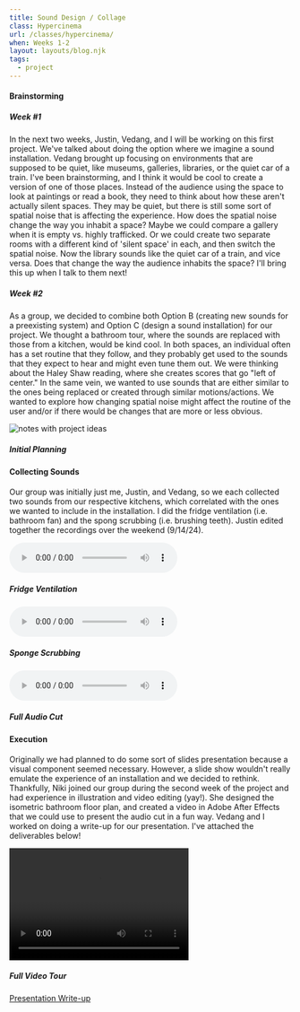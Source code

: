 ```yaml
---
title: Sound Design / Collage
class: Hypercinema
url: /classes/hypercinema/
when: Weeks 1-2
layout: layouts/blog.njk
tags:
  - project
---
```


#### Brainstorming

##### Week #1

In the next two weeks, Justin, Vedang, and I will be working on this first project. We've talked about doing the option where we imagine a sound installation.
Vedang brought up focusing on environments that are supposed to be quiet, like museums, galleries, libraries, or the quiet car of a train. I've been brainstorming, and
I think it would be cool to create a version of one of those places. Instead of the audience using the space to look at paintings or read a book, they need to think about how these
aren't actually silent spaces. They may be quiet, but there is still some sort of spatial noise that is affecting the experience. How does the spatial noise change the way you inhabit a space? Maybe we could compare a gallery
when it is empty vs. highly trafficked. Or we could create two separate rooms with a different kind of 'silent space' in each, and then switch the spatial noise. Now the library sounds like the quiet car of a train, and vice versa.
Does that change the way the audience inhabits the space? I'll bring this up when I talk to them next!

##### Week #2

As a group, we decided to combine both Option B (creating new sounds for a preexisting system) and Option C (design a sound installation) for our project. We thought a bathroom tour, where the sounds are replaced with those from a kitchen, would be kind cool. In both spaces, an individual
often has a set routine that they follow, and they probably get used to the sounds that they expect to hear and might even tune them out. We were thinking about the Haley Shaw reading, where she creates scores that go "left of center." In the same vein, we wanted to use sounds that are either similar to the ones being replaced or created
through similar motions/actions. We wanted to explore how changing spatial noise might affect the routine of the user and/or if there would be changes that are more or less obvious.

<div class="img-div">
<div class="img-cont">
<img class="blog-img" alt="notes with project ideas" src="https://cdn.glitch.global/d7ac8ce9-d6b5-4915-b92c-e6f0bf0d0c29/IMG_3219.jpg?v=1726602718602">
<h5>
    Initial Planning
  </h5>
  </div></div>

#### Collecting Sounds

Our group was initially just me, Justin, and Vedang, so we each collected two sounds from our respective kitchens, which correlated with the ones we wanted to include in the installation. I did the fridge ventilation (i.e. bathroom fan) and the spong scrubbing (i.e. brushing teeth).
Justin edited together the recordings over the weekend (9/14/24).

<div class="img-div"><div class="vid-aud">
  <audio controls src="https://cdn.glitch.global/d7ac8ce9-d6b5-4915-b92c-e6f0bf0d0c29/Fridge%20Recording%20(Hypercinema).m4a?v=1726596943748"></audio>
  <h5>Fridge Ventilation</h5>
</div>
<div class="vid-aud">
  <audio controls src="https://cdn.glitch.global/d7ac8ce9-d6b5-4915-b92c-e6f0bf0d0c29/Sponge%20Scrubbing%20(Hypercinema).m4a?v=1726596948264"></audio>
  <h5>Sponge Scrubbing</h5>
  </div>
<div class="vid-aud">
  <audio controls src="https://cdn.glitch.me/d7ac8ce9-d6b5-4915-b92c-e6f0bf0d0c29/9.12-full-audio-mix.wav?v=1726603187083"></audio>
  <h5>Full Audio Cut</h5>
  </div></div>

#### Execution

Originally we had planned to do some sort of slides presentation because a visual component seemed necessary. However, a slide show wouldn't really emulate the experience of an installation and we decided to rethink.
Thankfully, Niki joined our group during the second week of the project and had experience in illustration and video editing (yay!). She designed the isometric bathroom floor plan,
and created a video in Adobe After Effects that we could use to present the audio cut in a fun way. Vedang and I worked on doing a write-up for our presentation. I've attached the deliverables below!

<div>
  <div class="vid-aud">
  <video width="320" height="200" controls>
  <source src="https://cdn.glitch.me/d7ac8ce9-d6b5-4915-b92c-e6f0bf0d0c29/SoundCollageVideo.mov?v=1726661938685" >
Your browser does not support the video tag.
</video>
  <h5>Full Video Tour</h5>
  </div>
<div class="img-cont">
  <a alt="presentation write-up" target="_blank" href="https://cdn.glitch.global/d7ac8ce9-d6b5-4915-b92c-e6f0bf0d0c29/Hypercinema-SoundCollage.pdf?v=1726602893968">Presentation Write-up</a>
</div></div>
